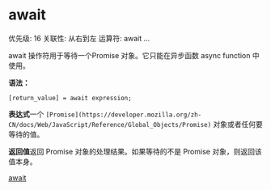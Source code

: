 # await

优先级: 16
关联性: 从右到左
运算符: await ...

await 操作符用于等待一个Promise 对象。它只能在异步函数 async function 中使用。

**语法：**

    [return_value] = await expression;

**表达式**一个 `[Promise](https://developer.mozilla.org/zh-CN/docs/Web/JavaScript/Reference/Global_Objects/Promise)` 对象或者任何要等待的值。

**返回值**返回 Promise 对象的处理结果。如果等待的不是 Promise 对象，则返回该值本身。

[await](https://developer.mozilla.org/zh-CN/docs/Web/JavaScript/Reference/Operators/await)